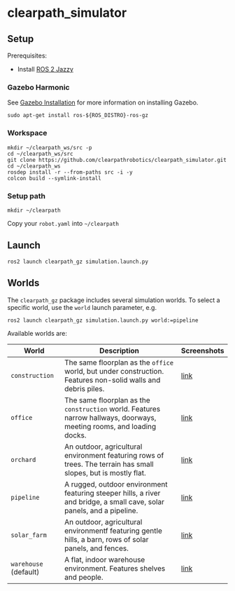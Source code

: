 # clearpath_simulator

## Setup

Prerequisites:
  - Install [ROS 2 Jazzy](https://docs.ros.org/en/jazzy/Installation/Ubuntu-Install-Debians.html)

### Gazebo Harmonic

See [Gazebo Installation](https://gazebosim.org/docs/latest/ros_installation/) for more information
on installing Gazebo.

```
sudo apt-get install ros-${ROS_DISTRO}-ros-gz
```

### Workspace

```
mkdir ~/clearpath_ws/src -p
cd ~/clearpath_ws/src
git clone https://github.com/clearpathrobotics/clearpath_simulator.git
cd ~/clearpath_ws
rosdep install -r --from-paths src -i -y
colcon build --symlink-install
```

### Setup path

```
mkdir ~/clearpath
```

Copy your `robot.yaml` into `~/clearpath`

## Launch

```
ros2 launch clearpath_gz simulation.launch.py
```

## Worlds

The `clearpath_gz` package includes several simulation worlds. To select a specific world, use the
`world` launch parameter, e.g.
```
ros2 launch clearpath_gz simulation.launch.py world:=pipeline
```

Available worlds are:

| World                 | Description                                                                                                            | Screenshots
|-----------------------|------------------------------------------------------------------------------------------------------------------------|------------------------------|
| `construction`        | The same floorplan as the `office` world, but under construction. Features non-solid walls and debris piles.           | [link](docs/construction.md) |
| `office`              | The same floorplan as the `construction` world. Features narrow hallways, doorways, meeting rooms, and loading docks.  | [link](docs/office.md)       |
| `orchard`             | An outdoor, agricultural environment featuring rows of trees. The terrain has small slopes, but is mostly flat.        | [link](docs/orchard.md)      |
| `pipeline`            | A rugged, outdoor environment featuring steeper hills, a river and bridge, a small cave, solar panels, and a pipeline. | [link](docs/pipeline.md)     |
| `solar_farm`          | An outdoor, agricultural environmentf featuring gentle hills, a barn, rows of solar panels, and fences.                | [link](docs/solar_farm.md)   |
| `warehouse` (default) | A flat, indoor warehouse environment. Features shelves and people.                                                     | [link](docs/warehouse.md)    |
